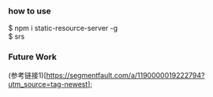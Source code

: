 

### how to use  
$ npm i static-resource-server -g   
$ srs
### Future Work  

(参考链接1)[https://segmentfault.com/a/1190000019222794?utm_source=tag-newest];
